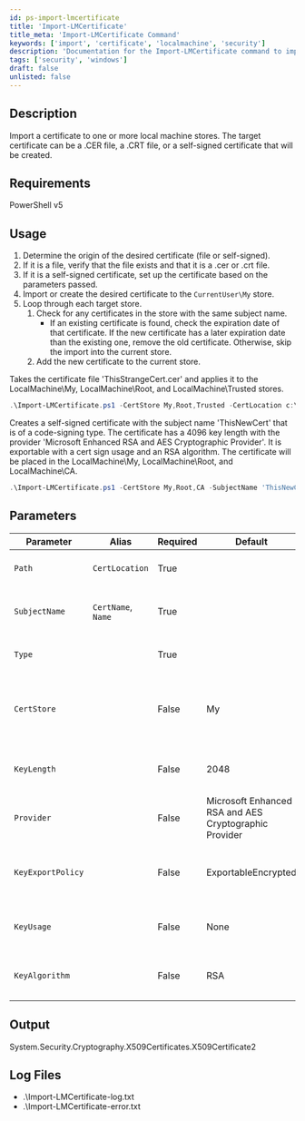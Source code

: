 ```yaml
---
id: ps-import-lmcertificate
title: 'Import-LMCertificate'
title_meta: 'Import-LMCertificate Command'
keywords: ['import', 'certificate', 'localmachine', 'security']
description: 'Documentation for the Import-LMCertificate command to import a certificate to one or more local machine stores.'
tags: ['security', 'windows']
draft: false
unlisted: false
---
```


## Description
Import a certificate to one or more local machine stores. The target certificate can be a .CER file, a .CRT file, or a self-signed certificate that will be created.

## Requirements
PowerShell v5

## Usage
1. Determine the origin of the desired certificate (file or self-signed).
2. If it is a file, verify that the file exists and that it is a .cer or .crt file.
3. If it is a self-signed certificate, set up the certificate based on the parameters passed.
4. Import or create the desired certificate to the `CurrentUser\My` store.
5. Loop through each target store.
   1. Check for any certificates in the store with the same subject name.
      - If an existing certificate is found, check the expiration date of that certificate. If the new certificate has a later expiration date than the existing one, remove the old certificate. Otherwise, skip the import into the current store.
   2. Add the new certificate to the current store.

Takes the certificate file 'ThisStrangeCert.cer' and applies it to the LocalMachine\My, LocalMachine\Root, and LocalMachine\Trusted stores.

```powershell
.\Import-LMCertificate.ps1 -CertStore My,Root,Trusted -CertLocation c:\Users\MyUser\Downloads\ThisStrangeCert.cer
```

Creates a self-signed certificate with the subject name 'ThisNewCert' that is of a code-signing type. The certificate has a 4096 key length with the provider 'Microsoft Enhanced RSA and AES Cryptographic Provider'. It is exportable with a cert sign usage and an RSA algorithm. The certificate will be placed in the LocalMachine\My, LocalMachine\Root, and LocalMachine\CA.

```powershell
.\Import-LMCertificate.ps1 -CertStore My,Root,CA -SubjectName 'ThisNewCert' -Type 'CodeSigningCert' -KeyLength 4096 -Provider 'Microsoft Enhanced RSA and AES Cryptographic Provider' -KeyExportPolicy 'Exportable' -KeyUsage 'CertSign' -KeyAlgorithm 'RSA'
```

## Parameters
| Parameter         | Alias              | Required | Default                                               | Type   | Description                                                        |
| ----------------- | ------------------ | -------- | ----------------------------------------------------- | ------ | ------------------------------------------------------------------ |
| `Path`            | `CertLocation`     | True     |                                                       | String | The path to a certificate file to import.                         |
| `SubjectName`     | `CertName`, `Name` | True     |                                                       | String | The subject name for the created certificate.                      |
| `Type`            |                    | True     |                                                       | String | The type of certificate to create.                                 |
| `CertStore`       |                    | False    | My                                                    | String | The set of LocalMachine stores to store the target certificate in. |
| `KeyLength`       |                    | False    | 2048                                                  | Int    | The length of the key for the created certificate.                 |
| `Provider`        |                    | False    | Microsoft Enhanced RSA and AES Cryptographic Provider | String | The provider for the created certificate.                          |
| `KeyExportPolicy` |                    | False    | ExportableEncrypted                                   | String | The desired export policy for the created certificate.             |
| `KeyUsage`        |                    | False    | None                                                  | String | The Key Usage for a created certificate.                           |
| `KeyAlgorithm`    |                    | False    | RSA                                                   | String | The Key Algorithm for the created certificate.                     |

## Output
System.Security.Cryptography.X509Certificates.X509Certificate2

## Log Files
- .\Import-LMCertificate-log.txt
- .\Import-LMCertificate-error.txt
